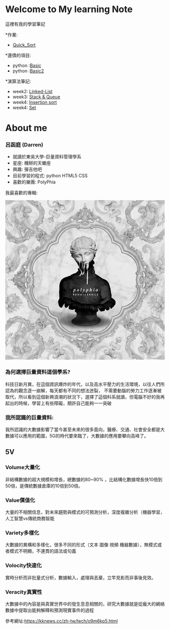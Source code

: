 # Welcome to My learning Note

這裡有我的學習筆記

*作業:
 * [Quick_Sort](https://github.com/DarrenLUCreate/Darren-s-github.memo/blob/master/LeetCode/Quick_sort.ipynb)
 
*還債的項目:
 * python :[Basic](https://github.com/DarrenLUCreate/Darren-s-github.memo/blob/master/Python/Basic1.md)
 * python :[Basic2](https://github.com/DarrenLUCreate/Darren-s-github.memo/blob/master/Python/Data%20Structure.md)

*演算法筆記:
  * week2: [Linked-List](https://github.com/DarrenLUCreate/Darren-s-github.memo/blob/master/LinkedList.md)
  * week3: [Stack & Queue](https://github.com/DarrenLUCreate/Darren-s-github.memo/blob/master/Stack%26Queue.md)
  * week4: [Insertion sort](https://github.com/DarrenLUCreate/Darren-s-github.memo/blob/master/Insertion%20Sort.md)
  * week4: [Set](https://github.com/DarrenLUCreate/Darren-s-github.memo/blob/master/Data%20Structure/Set.md)

# About me

### **呂函庭** (Darren)
* 就讀於東吳大學-巨量資料管理學系
* 星座: 機掰的天蠍座
* 興趣: 彈吉他吧
* 目前學習的程式: python HTML5 CSS
* 喜歡的樂團: PolyPhia 

我最喜歡的專輯:

![](https://github.com/DarrenLUCreate/DarreNC/blob/master/Img/polyphia.jpg)

### 為何選擇巨量資料這個學系?

科技日新月異，在這個資訊爆炸的年代，以及高水平壓力的生活環境，以往人們所認為的觀念逐一崩解，每天都有不同的想法迸裂，
不需要動腦的勞力工作逐漸被取代，所以看到這個新興浪潮的狀況下，選擇了這個科系就讀，但電腦不好的我再起出的時候，學習上有些障礙，期許自己能夠一一突破

### 我所認識的巨量資料:

我所認識的大數據影響了當今甚至未來的很多面向，醫療、交通、社會安全都是大數據可以應用的範圍，5G的時代要來臨了，大數據的應用要攀向高峰了。

## 5V

### Volume大量化

非結構數據的超大規模和增長，總數據的80~90% ，比結構化數據增長快10倍到50倍，是傳統數據倉庫的10倍到50倍。

### Value價值化

大量的不相關信息，對未來趨勢與模式的可預測分析，深度複雜分析（機器學習，人工智慧vs傳統商務智能

### Variety多樣化

大數據的異構和多樣化，很多不同的形式（文本 圖像 視頻 機器數據），無模式或者模式不明顯，不連貫的語法或句義

### Volocity快速化

實時分析而非批量式分析，數據輸入，處理與丟棄，立竿見影而非事後見效。

### Veracity真實性

大數據中的內容是與真實世界中的發生息息相關的，研究大數據就是從龐大的網絡數據中提取出能夠解釋和預測現實事件的過程

參考網址:https://kknews.cc/zh-tw/tech/o9m6kp5.html









